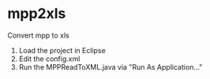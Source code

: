 # mpp2xls
Convert mpp to xls

1. Load the project in Eclipse
2. Edit the config.xml
2. Run the MPPReadToXML.java via "Run As Application..."
